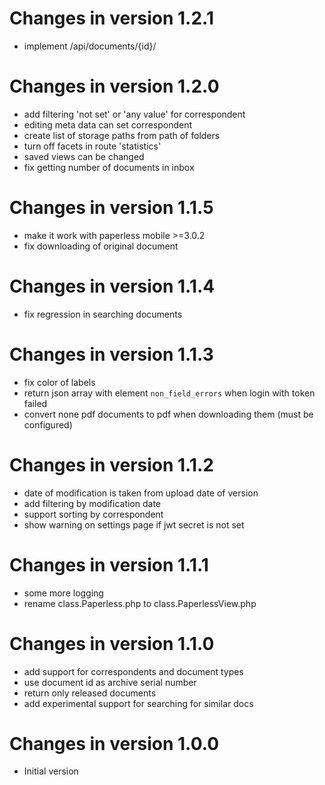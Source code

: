 Changes in version 1.2.1
==========================

- implement /api/documents/{id}/

Changes in version 1.2.0
==========================

- add filtering 'not set' or 'any value' for correspondent
- editing meta data can set correspondent
- create list of storage paths from path of folders
- turn off facets in route 'statistics'
- saved views can be changed
- fix getting number of documents in inbox

Changes in version 1.1.5
==========================

- make it work with paperless mobile >=3.0.2
- fix downloading of original document

Changes in version 1.1.4
==========================

- fix regression in searching documents

Changes in version 1.1.3
==========================

- fix color of labels
- return json array with element `non_field_errors` when login with
  token failed
- convert none pdf documents to pdf when downloading them (must be
  configured)

Changes in version 1.1.2
==========================

- date of modification is taken from upload date of version
- add filtering by modification date
- support sorting by correspondent
- show warning on settings page if jwt secret is not set

Changes in version 1.1.1
==========================

- some more logging
- rename class.Paperless.php to class.PaperlessView.php

Changes in version 1.1.0
==========================

- add support for correspondents and document types
- use document id as archive serial number
- return only released documents
- add experimental support for searching for similar docs

Changes in version 1.0.0
==========================

- Initial version
